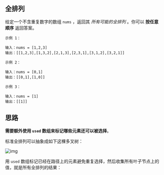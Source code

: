 ## 全排列

给定一个不含重复数字的数组 `nums` ，返回其 *所有可能的全排列* 。你可以 **按任意顺序** 返回答案。

```
示例 1：

输入：nums = [1,2,3]
输出：[[1,2,3],[1,3,2],[2,1,3],[2,3,1],[3,1,2],[3,2,1]]
```

```
示例 2：

输入：nums = [0,1]
输出：[[0,1],[1,0]]
```

```
示例 3：

输入：nums = [1]
输出：[[1]]
```

## 思路

**需要额外使用 `used` 数组来标记哪些元素还可以被选择**。

标准全排列可以抽象成如下这棵多叉树：

![img](https://labuladong.gitee.io/algo/images/%e6%8e%92%e5%88%97%e7%bb%84%e5%90%88/7.jpeg)

用 `used` 数组标记已经在路径上的元素避免重复选择，然后收集所有叶子节点上的值，就是所有全排列的结果：